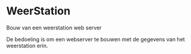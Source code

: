 # WeerStation
Bouw van een weerstation web server

De bedoeling is om een webserver te bouwen met de gegevens van het weerstation erin.
